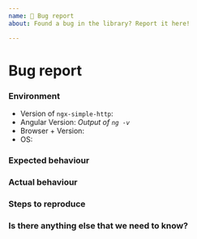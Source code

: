 ```yaml
---
name: 🐞 Bug report
about: Found a bug in the library? Report it here!

---
```


<!--
NOTE:
- Please fill out required fields, or else your issue may get closed immediately. Thanks.
- Also replace all text in italics appropriately
-->
# Bug report

### Environment
<!-- This is required -->
- Version of `ngx-simple-http`: 
- Angular Version: _Output of `ng -v`_
- Browser + Version: 
- OS: 

### Expected behaviour
<!-- This is required -->

### Actual behaviour
<!-- This is required -->

### Steps to reproduce
<!-- This is required -->

### Is there anything else that we need to know?
<!-- This is optional -->
